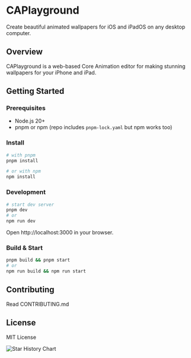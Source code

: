 # CAPlayground

Create beautiful animated wallpapers for iOS and iPadOS on any desktop computer.

## Overview

CAPlayground is a web-based Core Animation editor for making stunning wallpapers for your iPhone and iPad.

## Getting Started

### Prerequisites

- Node.js 20+
- pnpm or npm (repo includes `pnpm-lock.yaml` but npm works too)

### Install

```bash
# with pnpm
pnpm install

# or with npm
npm install
```

### Development

```bash
# start dev server
pnpm dev
# or
npm run dev
```

Open http://localhost:3000 in your browser.

### Build & Start

```bash
pnpm build && pnpm start
# or
npm run build && npm run start
```

## Contributing

Read CONTRIBUTING.md

## License

MIT License

![Star History Chart](https://api.star-history.com/svg?repos=caplayground/caplayground&type=Date)
